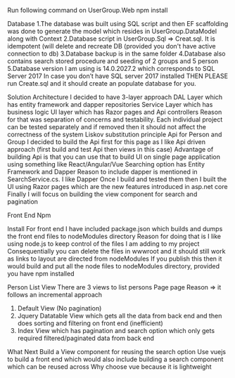 Run following command on UserGroup.Web npm install

Database 
  1.The database was built using SQL script and then EF scaffolding was done to generate the model which resides in UserGroup.DataModel along with Context 
  2.Database script in UserGroup.Sql => Creat.sql. It is idempotent (will delete and recreate DB (provided you don't have active connection to db) 
  3.Database backup is in the same folder 
  4.Database also contains search stored procedure and seeding of 2 groups and 5 person 
  5.Database version I am using is 14.0.2027.2 which corresponds to SQL Server 2017 In case you don’t have SQL server 2017 installed THEN PLEASE run Create.sql and it should create an populate database for you.

Solution Architecture 
I decided to have 3-layer approach DAL Layer which has entity framework and dapper repositories Service Layer which has business logic UI layer which has Razor pages and Api controllers Reason for that was separation of concerns and testability. 
Each individual project can be tested separately and if removed then it should not affect the correctness of the system Liskov substitution principle
Api for Person and Group I decided to build the Api first for this page as I like Api driven approach (first build and test Api then views in this case) 
Advantage of building Api is that you can use that to build UI on single page application using something like React/Angular/Vue
Searching option has Entity Framework and Dapper Reason to include dapper is mentioned in SearchService.cs. I like Dapper
Once I build and tested them then I built the UI using Razor pages which are the new features introduced in asp.net core Finally I will focus on building the view component for search and pagination


Front End Npm 

Install For front end I have included package.json which builds and dumps the front end files to nodeModules directory Reason for doing that is I like using node.js to keep control of the files I am adding to my project 
Consequentially you can delete the files in wwwroot and it should still work as links to layout are directed from nodeModules
 If you publish this then it would build and put all the node files to nodeModules directory, provided you have npm installed

Person List View 
There are 3 views to list persons Page page Reason => it follows an incremental approach 
1.	Default View (No pagination) 
2.	Jquery Datatable View which gets all the data from back end and then does sorting and filtering on front end (inefficient)
3.	 Index View which has pagination and search option which only gets required filtered/paginated data from back end

What Next 
Build a View component for reusing the search option Use vuejs to build a front end which would also include building a search component which can be reused across 
Why choose vue because it is lightweight
